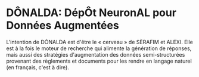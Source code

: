 # DÔNALDA: DépÔt NeuronAL pour Données Augmentées

L'intention de DÔNALDA est d'être le « cerveau » de SÈRAFIM et ALEXI.  Elle est
à la fois le moteur de recherche qui alimente la génération de réponses, mais aussi
des stratégies d'augmentation des données semi-structurées provenant des règlements
et documents pour les rendre en langage naturel (en français, c'est à dire).
